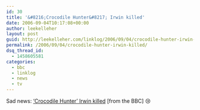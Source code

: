 ```yaml
---
id: 30
title: '&#8216;Crocodile Hunter&#8217; Irwin killed'
date: 2006-09-04T10:17:08+00:00
author: leekelleher
layout: post
guid: http://leekelleher.com/linklog/2006/09/04/crocodile-hunter-irwin-killed/
permalink: /2006/09/04/crocodile-hunter-irwin-killed/
dsq_thread_id:
  - 1458605581
categories:
  - bbc
  - linklog
  - news
  - tv
---
```

Sad news: [&#8216;Crocodile Hunter&#8217; Irwin killed](http://news.bbc.co.uk/1/hi/world/asia-pacific/5311298.stm) [from the BBC] :cry: